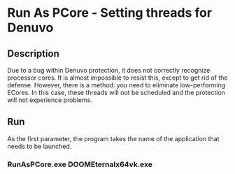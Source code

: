 # Run As PCore - Setting threads for Denuvo

## Description
Due to a bug within Denuvo protection, it does not correctly recognize processor cores. 
It is almost impossible to resist this, except to get rid of the defense. 
However, there is a method: you need to eliminate low-performing ECores.  In this case, these threads 
will not be scheduled and the protection will not experience problems.

## Run
As the first parameter, the program takes the name of the application that needs to be launched.

### RunAsPCore.exe DOOMEternalx64vk.exe
